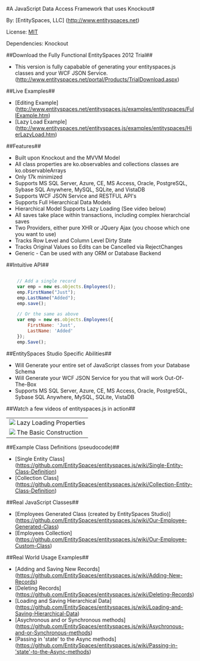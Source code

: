 #A JavaScript Data Access Framework that uses Knockout#

By: [EntitySpaces, LLC] (http://www.entityspaces.net)

License: [MIT](http://www.opensource.org/licenses/mit-license.php)

Dependencies: Knockout

##Download the Fully Functional EntitySpaces 2012 Trial##
* This version is fully capabable of generating your entityspaces.js classes and your WCF JSON Service. (http://www.entityspaces.net/portal/Products/TrialDownload.aspx)

##Live Examples##
* [Editing Example] (http://www.entityspaces.net/entityspaces.js/examples/entityspaces/FullExample.htm)
* [Lazy Load Example] (http://www.entityspaces.net/entityspaces.js/examples/entityspaces/HierLazyLoad.htm)

##Features##
* Built upon Knockout and the MVVM Model
* All class properties are ko.observables and collections classes are ko.observableArrays
* Only 17k minimized
* Supports MS SQL Server, Azure, CE, MS Access, 
Oracle, PostgreSQL, Sybase SQL Anywhere, MySQL, SQLite, and VistaDB
* Supports WCF JSON Service and RESTFUL API's
* Supports Full Hierarchical Data Models
* Hierarchical Model Supports Lazy Loading (See video below)
* All saves take place within transactions, including complex hierarchcial saves
* Two Providers, either pure XHR or JQuery Ajax (you choose which one you want to use)
* Tracks Row Level and Column Level Dirty State
* Tracks Original Values so Edits can be Cancelled via RejectChanges
* Generic - Can be used with any ORM or Database Backend

##Intuitive API##
```javascript

    // Add a single record
    var emp = new es.objects.Employees();
    emp.FirstName("Just");
    emp.LastName("Added");
    emp.save();

    // Or the same as above
    var emp = new es.objects.Employees({
        FirstName: 'Just',
        LastName: 'Added'
    });
    emp.Save();
```

##EntitySpaces Studio Specific Abilities##
* Will Generate your entire set of JavaScript classes from your Database Schema
* Will Generate your WCF JSON Service for you that will work Out-Of-The-Box 
* Supports MS SQL Server, Azure, CE, MS Access, Oracle, PostgreSQL, Sybase SQL Anywhere, MySQL, SQLite, VistaDB

##Watch a few videos of entityspaces.js in action##
<table border="0">
    <tr align=center">
        <td>
            <a href="http://www.entityspaces.net/developer/Videos/entityspaces_js/LazyLoad.html" target="new"><img src="http://www.entityspaces.net/downloads/video.png" border="0"></a> Lazy Loading Properties
        </td>
    </tr>
    <tr align=center">
        <td>
            <a href="http://www.entityspaces.net/developer/Videos/entityspaces_js/entityspaces_js_cool.html" target="new"><img src="http://www.entityspaces.net/downloads/video.png" border="0"></a> The Basic Construction
        </td>
    </tr>

</table>

##Example Class Definitions (pseudocode)##
* [Single Entity Class] (https://github.com/EntitySpaces/entityspaces.js/wiki/Single-Entity-Class-Definition)
* [Collection Class] (https://github.com/EntitySpaces/entityspaces.js/wiki/Collection-Entity-Class-Definition)

##Real JavaScript Classes##
* [Employees Generated Class (created by EntitySpaces Studio)] (https://github.com/EntitySpaces/entityspaces.js/wiki/Our-Employee-Generated-Class)
* [Employees Collection] (https://github.com/EntitySpaces/entityspaces.js/wiki/Our-Employee-Custom-Class)

##Real World Usage Examples##
* [Adding and Saving New Records] (https://github.com/EntitySpaces/entityspaces.js/wiki/Adding-New-Records)
* [Deleting Records] (https://github.com/EntitySpaces/entityspaces.js/wiki/Deleting-Records)
* [Loading and Saving Hierarchical Data] (https://github.com/EntitySpaces/entityspaces.js/wiki/Loading-and-Saving-Hierarchical-Data)
* [Asychronous and or Synchronous methods] (https://github.com/EntitySpaces/entityspaces.js/wiki/Asychronous-and-or-Synchronous-methods)
* [Passing in 'state' to the Async methods] (https://github.com/EntitySpaces/entityspaces.js/wiki/Passing-in-'state'-to-the-Async-methods)